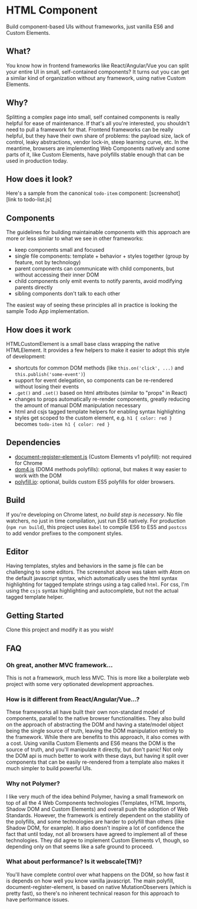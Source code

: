 # HTML Component
Build component-based UIs without frameworks, just vanilla ES6 and Custom Elements.

## What?
You know how in frontend frameworks like React/Angular/Vue you can split your entire UI in small, self-contained components?
It turns out you can get a similar kind of organization without any framework, using native Custom Elements.

## Why?
Splitting a complex page into small, self contained components is really helpful for ease of maintenance. If that's all you're interested, you shouldn't need to pull a framework for that.
Frontend frameworks can be really helpful, but they have their own share of problems: the payload size, lack of control, leaky abstractions, vendor lock-in, steep learning curve, etc.
In the meantime, browsers are implementing Web Components natively and some parts of it, like Custom Elements, have polyfills stable enough that can be used in production today.

## How does it look?
Here's a sample from the canonical `todo-item` component:
[screenshot]
[link to todo-list.js]

## Components
The guidelines for building maintainable components with this approach are more or less similar to what we see in other frameworks:

- keep components small and focused
- single file components: template + behavior + styles together (group by feature, not by technology)
- parent components can communicate with child components, but without accessing their inner DOM
- child components only emit events to notify parents, avoid modifying parents directly
- sibling components don't talk to each other

The easiest way of seeing these principles all in practice is looking the sample Todo App implementation.

## How does it work
HTMLCustomElement is a small base class wrapping the native HTMLElement.
It provides a few helpers to make it easier to adopt this style of development:

- shortcuts for common DOM methods (like `this.on('click', ...)` and `this.publish('some-event')`)
- support for event delegation, so components can be re-rendered without losing their events
- `.get()` and `.set()` based on html attributes (similar to "props" in React)
- changes to props automatically re-render components, greatly reducing the amount of manual DOM manipulation necessary
- html and csjs tagged template helpers for enabling syntax highlighting
- styles get scoped to the custom element, e.g. `h1 { color: red }` becomes `todo-item h1 { color: red }`

## Dependencies
- [document-register-element.js]() (Custom Elements v1 polyfill): not required for Chrome
- [dom4.js]() (DOM4 methods polyfills): optional, but makes it way easier to work with the DOM
- [polyfill.io](): optional, builds custom ES5 polyfills for older browsers.

## Build
If you're developing on Chrome latest, *no build step is necessary*. No file watchers, no just in time compilation, just run ES6 natively.
For production (`npm run build`), this project uses `Babel` to compile ES6 to ES5 and `postcss` to add vendor prefixes to the component styles.

## Editor
Having templates, styles and behaviors in the same js file can be challenging to some editors.
The screenshot above was taken with Atom on the default javascript syntax, which automatically uses the html syntax highlighting for tagged template strings using a tag called `html`.
For css, I'm using the `csjs` syntax highlighting and autocomplete, but not the actual tagged template helper.

## Getting Started
Clone this project and modify it as you wish!

## FAQ

### Oh great, another MVC framework...
This is not a framework, much less MVC. This is more like a boilerplate web project with some very optionated development approaches.

### How is it different from React/Angular/Vue...?
These frameworks all have built their own non-standard model of components, parallel to the native browser functionalities.
They also build on the approach of abstracting the DOM and having a state/model object being the single source of truth, leaving the DOM manipulation entirely to the framework. While there are benefits to this approach, it also comes with a cost.
Using vanilla Custom Elements and ES6 means the DOM is the source of truth, and you'll manipulate it directly, but don't panic! Not only the DOM api is much better to work with these days, but having it split over components that can be easily re-rendered from a template also makes it much simpler to build powerful UIs.

### Why not Polymer?
I like very much of the idea behind Polymer, having a small framework on top of all the 4 Web Components technologies (Templates, HTML Imports, Shadow DOM and Custom Elements) and overall push the adoption of Web Standards. However, the framework is entirely dependent on the stability of the polyfills, and some technologies are harder to polyfill than others (like Shadow DOM, for example). It also doesn't inspire a lot of confidence the fact that until today, not all browsers have agreed to implement all of these technologies. They did agree to implement Custom Elements v1, though, so depending only on that seems like a safe ground to proceed.

### What about performance? Is it webscale(TM)?
You'll have complete control over what happens on the DOM, so how fast it is depends on how well you know vanilla javascript.
The main polyfill, document-register-element, is based on native  MutationObservers (which is pretty fast), so there's no inherent technical reason for this approach to have performance issues.
